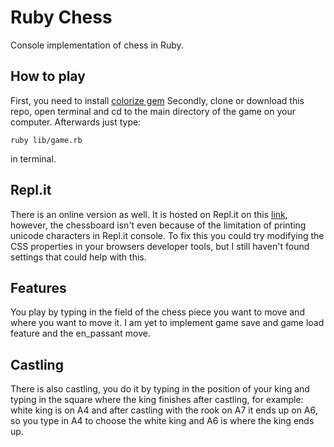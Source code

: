 # Ruby Chess

Console implementation of chess in Ruby.

## How to play
First, you need to install [colorize gem](https://rubygems.org/gems/colorize/versions/0.8.1)
Secondly, clone or download this repo, open terminal and cd to the main directory of the game on your computer.
Afterwards just type:  

    ruby lib/game.rb
in terminal.

## Repl.it
There is an online version as well. It is hosted on Repl.it on this [link](https://repl.it/@Amdrija/RubyChess), however, the chessboard isn't even because of the limitation of printing unicode characters in Repl.it console. To fix this you could try modifying the CSS properties in your browsers developer tools, but I still haven't found settings that could help with this.
## Features
You play by typing in the field of the chess piece you want to move and where you want to move it.
I am yet to implement game save and game load feature and the en_passant move.
## Castling
There is also castling, you do it by typing in the position of your king and typing in the square where the king finishes
after castling, for example: white king is on A4 and after castling with the rook on A7 it ends up on A6, so you type
in A4 to choose the white king and A6 is where the king ends up.
